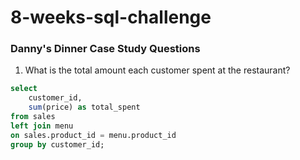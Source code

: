 # 8-weeks-sql-challenge

### Danny's Dinner Case Study Questions
 
1. What is the total amount each customer spent at the restaurant?

```sql
select 	
    customer_id,
    sum(price) as total_spent
from sales
left join menu
on sales.product_id = menu.product_id
group by customer_id;
